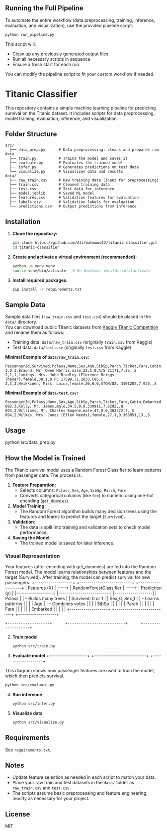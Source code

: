 ## Running the Full Pipeline

To automate the entire workflow (data preprocessing, training, inference, evaluation, and visualization), use the provided pipeline script:

```bash
python run_pipeline.py
```

This script will:
- Clean up any previously generated output files
- Run all necessary scripts in sequence
- Ensure a fresh start for each run

You can modify the pipeline script to fit your custom workflow if needed.
# Titanic Classifier

This repository contains a simple machine learning pipeline for predicting survival on the Titanic dataset. It includes scripts for data preprocessing, model training, evaluation, inference, and visualization.

## Folder Structure

```
src/
  ├── data_prep.py      # Data preprocessing: cleans and prepares raw data
  ├── train.py          # Trains the model and saves it
  ├── evaluate.py       # Evaluates the trained model
  ├── infer.py          # Generates predictions on test data
  └── visualize.py      # Visualizes data and results
data/
  ├── raw_train.csv     # Raw training data (input for preprocessing)
  ├── train.csv         # Cleaned training data
  ├── test.csv          # Test data for inference
  ├── model.joblib      # Saved ML model
  ├── features.csv      # Validation features for evaluation
  ├── labels.csv        # Validation labels for evaluation
  └── predictions.csv   # Output predictions from inference
```

## Installation

1. **Clone the repository:**
   ```bash
   git clone https://github.com/Atifmahmood12/titanic-classifier.git
   cd titanic-classifier
   ```

2. **Create and activate a virtual environment (recommended):**
   ```bash
   python -m venv venv
   source venv/bin/activate   # On Windows: venv\Scripts\activate
   ```

3. **Install required packages:**
   ```bash
   pip install -r requirements.txt
   ```

## Sample Data

Sample data files (`raw_train.csv` and `test.csv`) should be placed in the `data/` directory.  
You can download public Titanic datasets from [Kaggle Titanic Competition](https://www.kaggle.com/c/titanic/data) and rename them as follows:

- Training data: `data/raw_train.csv` (originally `train.csv` from Kaggle)
- Test data: `data/test.csv` (originally `test.csv` from Kaggle)

**Minimal Example of `data/raw_train.csv`:**
```csv
PassengerId,Survived,Pclass,Name,Sex,Age,SibSp,Parch,Ticket,Fare,Cabin,Embarked
1,0,3,Braund, Mr. Owen Harris,male,22,1,0,A/5 21171,7.25,,S
2,1,1,Cumings, Mrs. John Bradley (Florence Briggs Thayer),female,38,1,0,PC 17599,71.2833,C85,C
3,1,3,Heikkinen, Miss. Laina,female,26,0,0,STON/O2. 3101282,7.925,,S
```

**Minimal Example of `data/test.csv`:**
```csv
PassengerId,Pclass,Name,Sex,Age,SibSp,Parch,Ticket,Fare,Cabin,Embarked
892,3,Kelly, Mr. James,male,34.5,0,0,330911,7.8292,,Q
893,3,Williams, Mr. Charles Eugene,male,47,0,0,363272,7,,S
894,2,Wilkes, Mrs. James (Ellen Needs),female,27,1,0,363951,13,,S
```

## Usage

   python src/data_prep.py
## How the Model is Trained

The Titanic survival model uses a Random Forest Classifier to learn patterns from passenger data. The process is:

1. **Feature Preparation:**
   - Selects columns: `Pclass`, `Sex`, `Age`, `SibSp`, `Parch`, `Fare`.
   - Converts categorical columns (like `Sex`) to numeric using one-hot encoding (`get_dummies`).
2. **Model Training:**
   - The Random Forest algorithm builds many decision trees using the features and learns to predict the target (`Survived`).
3. **Validation:**
   - The data is split into training and validation sets to check model performance.
4. **Saving the Model:**
   - The trained model is saved for later inference.

### Visual Representation
Your features (after encoding with get_dummies) are fed into the Random Forest model.
The model learns relationships between features and the target (Survived).
After training, the model can predict survival for new passengers.
+-------------------+      +--------------------------+      +-------------------+
|   Features (X)    | ---> | RandomForestClassifier   | ---> |   Prediction (y)  |
|-------------------|      |--------------------------|      |-------------------|
| Pclass            |      |  - Builds many trees     |      | Survived: 0 or 1  |
| Sex_0, Sex_1      |      |  - Learns patterns       |      |                   |
| Age               |      |  - Combines votes        |      |                   |
| SibSp             |      |                          |      |                   |
| Parch             |      |                          |      |                   |
| Fare              |      |                          |      |                   |
| Embarked          |      |                          |      |                   |
+-------------------+      +--------------------------+      +-------------------+

```
+-------------------+      +--------------------------+      +-------------------+
   ```

2. **Train model**

   ```bash
   python src/train.py
   ```

3. **Evaluate model**
+-------------------+      +--------------------------+      +-------------------+


This diagram shows how passenger features are used to train the model, which then predicts survival.
   ```bash
   python src/evaluate.py
   ```

4. **Run inference**

   ```bash
   python src/infer.py
   ```

5. **Visualize data**

   ```bash
   python src/visualize.py
   ```

## Requirements

See `requirements.txt`.

## Notes

- Update feature selection as needed in each script to match your data.
- Place your raw train and test datasets in the `data/` folder as `raw_train.csv` and `test.csv`.
- The scripts assume basic preprocessing and feature engineering; modify as necessary for your project.

## License

MIT